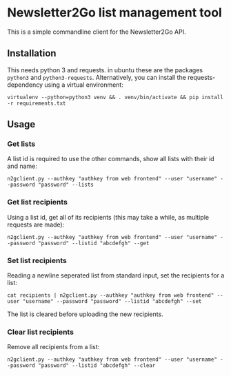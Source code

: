 # Newsletter2Go list management tool

This is a simple commandline client for the Newsletter2Go API. 

## Installation

This needs python 3 and requests. in ubuntu these are the packages `python3` and `python3-requests`.
Alternatively, you can install the requests-dependency using a virtual environment:

    virtualenv --python=python3 venv && . venv/bin/activate && pip install -r requirements.txt

## Usage

### Get lists

A list id is required to use the other commands, show all lists with their id and name:

    n2gclient.py --authkey "authkey from web frontend" --user "username" --password "password" --lists

### Get list recipients

Using a list id, get all of its recipients (this may take a while, as multiple requests are made):

    n2gclient.py --authkey "authkey from web frontend" --user "username" --password "password" --listid "abcdefgh" --get

### Set list recipients

Reading a newline seperated list from standard input, set the recipients for a list:

    cat recipients | n2gclient.py --authkey "authkey from web frontend" --user "username" --password "password" --listid "abcdefgh" --set

The list is cleared before uploading the new recipients.

### Clear list recipients

Remove all recipients from a list:

    n2gclient.py --authkey "authkey from web frontend" --user "username" --password "password" --listid "abcdefgh" --clear
